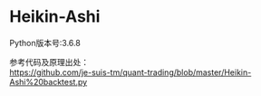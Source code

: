 # Heikin-Ashi
Python版本号:3.6.8

参考代码及原理出处：<br>
https://github.com/je-suis-tm/quant-trading/blob/master/Heikin-Ashi%20backtest.py<br>

